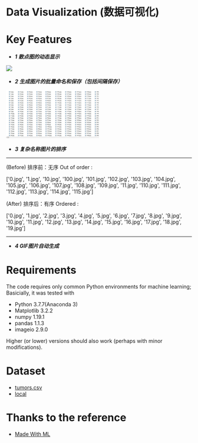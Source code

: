 # Data Visualization (数据可视化)

# Key Features

* ***1 散点图的动态显示***

<img src="001 Data Visualization/my.gif" width="50%">

* ***2 生成图片的批量命名和保存（包括间隔保存）***

<img src="001 Data Visualization/screenshot01.JPG" width="50%">

* ***3 复杂名称图片的排序***

***
(Before) 排序前：无序 Out of order :

['0.jpg', '1.jpg', '10.jpg', '100.jpg', '101.jpg', '102.jpg', '103.jpg', '104.jpg', '105.jpg', '106.jpg', '107.jpg', '108.jpg', '109.jpg', '11.jpg', '110.jpg', '111.jpg', '112.jpg', '113.jpg', '114.jpg', '115.jpg']

(After) 排序后：有序 Ordered :

['0.jpg', '1.jpg', '2.jpg', '3.jpg', '4.jpg', '5.jpg', '6.jpg', '7.jpg', '8.jpg', '9.jpg', '10.jpg', '11.jpg', '12.jpg', '13.jpg', '14.jpg', '15.jpg', '16.jpg', '17.jpg', '18.jpg', '19.jpg']
***

* ***4 GIF图片自动生成***

# Requirements

The code requires only common Python environments for machine learning; Basicially, it was tested with
* Python 3.7.7(Anaconda 3)
* Matplotlib 3.2.2
* numpy 1.19.1
* pandas 1.1.3
* imageio 2.9.0

Higher (or lower) versions should also work (perhaps with minor modifications).

# Dataset

* [tumors.csv](https://raw.githubusercontent.com/madewithml/basics/master/data/tumors.csv)
* [local](https://github.com/Sun365/Deep-Learning-Journals/blob/main/001%20Data%20Visualization/Data/tumors.csv)

# Thanks to the reference
* [Made With ML](https://github.com/madewithml/basics.git)
